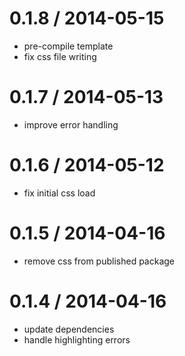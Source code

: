
0.1.8 / 2014-05-15
==================

 * pre-compile template
 * fix css file writing

0.1.7 / 2014-05-13
==================

 * improve error handling

0.1.6 / 2014-05-12
==================

 * fix initial css load

0.1.5 / 2014-04-16
==================

 * remove css from published package

0.1.4 / 2014-04-16
==================

 * update dependencies
 * handle highlighting errors
